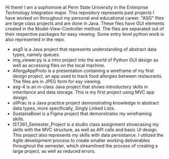 Hi there! I am a sophomore at Penn State University in the Enterprise Technology Integration major. This repository represents past projects I have worked on throughout my personal and educational career. "ASG" files are large class projects and are done in Java. These files have GUI elements created in the Model-View-Controller method. The files are separated out of their respective packages for easy viewing. Some entry level python work is also represented in the repo.

- asg5 is a Java project that represents understanding of abstract data types, namely queues.
- img_viewer.py is a intro project into the world of Python GUI design as well as accessing files on the local machine.
- AllergyAppProto is a presentation containing a wireframe of my first design project, an app used to track food allergies between restaurants. The files are in JPEG form for esy viewing.
- asg-4 is an in-class Java project that shows introductory skills in inheritance and data storage. This is my first project using MVC app design.
- sllPrac is a Java practice project demonstrating knowledge in abstract data types, more specifically, Singly Linked Lists.
- SustainaBowl is a Figma project that demonstrates my wireframing skills.
- IST261_Semester_Project is a studio class assignment showcasing my skills with the MVC structure, as well as API calls and basic UI design. This project also represents my skills with data persistance. I utilized the Agile development process to create smaller working deliverables throughout the semester, which streamlined the process of creating a large project, as well as reduced errors.
